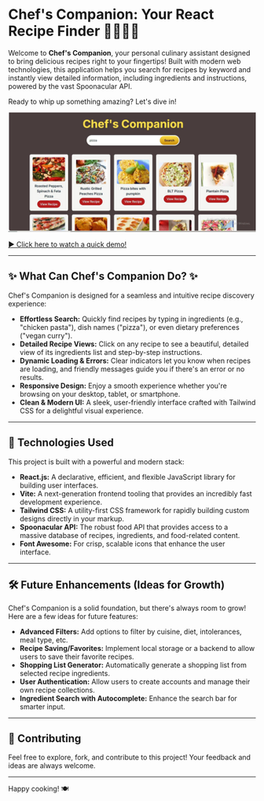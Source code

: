 # Chef's Companion: Your React Recipe Finder 👩‍🍳👨‍🍳

Welcome to **Chef's Companion**, your personal culinary assistant designed to bring delicious recipes right to your fingertips! Built with modern web technologies, this application helps you search for recipes by keyword and instantly view detailed information, including ingredients and instructions, powered by the vast Spoonacular API.

Ready to whip up something amazing? Let's dive in!

![image alt](https://github.com/Mahak0204-svg/react-recipe-finder/blob/2ab0eaaf108270b03b7316bea62444e70780985e/my-recipe-app/web1)

[▶️ Click here to watch a quick demo!](your-demo-video-link-here)

---

## ✨ What Can Chef's Companion Do? ✨

Chef's Companion is designed for a seamless and intuitive recipe discovery experience:

* **Effortless Search:** Quickly find recipes by typing in ingredients (e.g., "chicken pasta"), dish names ("pizza"), or even dietary preferences ("vegan curry").
* **Detailed Recipe Views:** Click on any recipe to see a beautiful, detailed view of its ingredients list and step-by-step instructions.
* **Dynamic Loading & Errors:** Clear indicators let you know when recipes are loading, and friendly messages guide you if there's an error or no results.
* **Responsive Design:** Enjoy a smooth experience whether you're browsing on your desktop, tablet, or smartphone.
* **Clean & Modern UI:** A sleek, user-friendly interface crafted with Tailwind CSS for a delightful visual experience.

---

## 🚀 Technologies Used

This project is built with a powerful and modern stack:

* **React.js:** A declarative, efficient, and flexible JavaScript library for building user interfaces.
* **Vite:** A next-generation frontend tooling that provides an incredibly fast development experience.
* **Tailwind CSS:** A utility-first CSS framework for rapidly building custom designs directly in your markup.
* **Spoonacular API:** The robust food API that provides access to a massive database of recipes, ingredients, and food-related content.
* **Font Awesome:** For crisp, scalable icons that enhance the user interface.

---

## 🛠️ Future Enhancements (Ideas for Growth)

Chef's Companion is a solid foundation, but there's always room to grow! Here are a few ideas for future features:

* **Advanced Filters:** Add options to filter by cuisine, diet, intolerances, meal type, etc.
* **Recipe Saving/Favorites:** Implement local storage or a backend to allow users to save their favorite recipes.
* **Shopping List Generator:** Automatically generate a shopping list from selected recipe ingredients.
* **User Authentication:** Allow users to create accounts and manage their own recipe collections.
* **Ingredient Search with Autocomplete:** Enhance the search bar for smarter input.

---

## 🙌 Contributing

Feel free to explore, fork, and contribute to this project! Your feedback and ideas are always welcome.

---

Happy cooking! 🍽️
